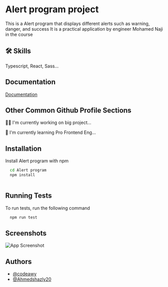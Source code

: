 
# Alert program project

This is a Alert program that displays different alerts such as warning, danger, and success
It is a practical application by engineer Mohamed Naji in the course

## 🛠 Skills
Typescript, React, Sass...


## Documentation

[Documentation](https://create-react-app.dev/)


## Other Common Github Profile Sections
👩‍💻 I'm currently working on big project...

🧠 I'm currently learning Pro Frontend Eng...



## Installation

Install Alert program with npm

```bash
  cd Alert program
  npm install
  
```
    
## Running Tests

To run tests, run the following command

```bash
  npm run test
```


## Screenshots

![App Screenshot](https://firebasestorage.googleapis.com/v0/b/todo-os.appspot.com/o/images%2FDesktop%2013-01-2024%2004-27-41%20%D8%B5-996.png?alt=media&token=a03f1574-c896-4dde-bd1a-46b5cc8852b4)


## Authors

- [@codeawy](https://github.com/codeawy)
- [@Ahmedshazly20](https://github.com/Ahmedshazly20)

